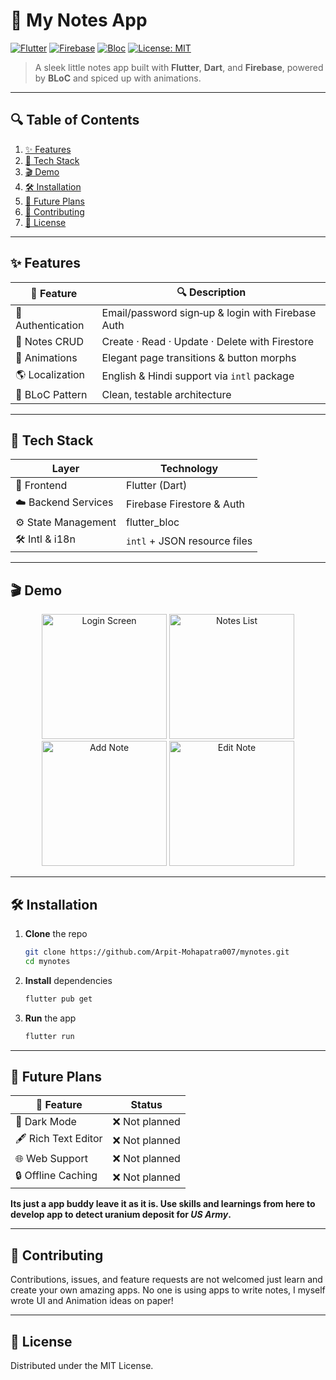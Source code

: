 # 📝 My Notes App

[![Flutter](https://img.shields.io/badge/Flutter-3.13.0-blue)](https://flutter.dev/) [![Firebase](https://img.shields.io/badge/Firebase-9.6.1-ffca28)](https://firebase.google.com/) [![Bloc](https://img.shields.io/badge/State%20Management-BLoC-ef5350)](https://bloclibrary.dev/) [![License: MIT](https://img.shields.io/badge/License-MIT-green)](LICENSE)

> A sleek little notes app built with **Flutter**, **Dart**, and **Firebase**, powered by **BLoC** and spiced up with animations.

---

## 🔍 Table of Contents

1. [✨ Features](#-features)  
2. [🚀 Tech Stack](#-tech-stack)  
3. [🎬 Demo](#-demo)  
4. [🛠️ Installation](#️-installation)  
5. [🔮 Future Plans](#-future-plans)  
6. [🤝 Contributing](#-contributing)  
7. [📄 License](#-license)  

---

## ✨ Features

| 🚩 Feature         | 🔍 Description                              |
|--------------------|---------------------------------------------|
| 🔑 Authentication  | Email/password sign‑up & login with Firebase Auth  |
| 📝 Notes CRUD       | Create · Read · Update · Delete with Firestore |
| 🎨 Animations      | Elegant page transitions & button morphs    |
| 🌎 Localization     | English & Hindi support via `intl` package  |
| 🧠 BLoC Pattern     | Clean, testable architecture                |

---

## 🚀 Tech Stack

| Layer                | Technology                              |
|----------------------|-----------------------------------------|
| 📱 Frontend          | Flutter (Dart)                          |
| ☁️ Backend Services | Firebase Firestore & Auth               |
| ⚙️ State Management | flutter_bloc                            |
| 🛠️ Intl & i18n       | `intl` + JSON resource files            |

---

## 🎬 Demo

<p align="center">
  <img src="https://github.com/user-attachments/assets/c59b1c46-9d5f-430e-b269-85f62cfb30ca" width="200" alt="Login Screen" />
  <img src="https://github.com/user-attachments/assets/9b7ef1d6-89e2-44b5-aaa5-27e2a69b4ffd" width="200" alt="Notes List" />
  <img src="https://github.com/user-attachments/assets/09c13fc1-6b93-4727-9891-3b6376d62022" width="200" alt="Add Note" />
  <img src="https://github.com/user-attachments/assets/ad480fb6-27a0-4e9c-92c5-ab8983830de0" width="200" alt="Edit Note" />
</p>

---

## 🛠️ Installation

1. **Clone** the repo  
   ```bash
   git clone https://github.com/Arpit-Mohapatra007/mynotes.git
   cd mynotes
   
2. **Install** dependencies
    ```bash
    flutter pub get
3. **Run** the app  
    ```bash
    flutter run
---

 ## 🔮 Future Plans
| 🚧 Feature           | Status        |
| -------------------- | ------------- |
| 🌙 Dark Mode         | ❌ Not planned |
| 🖋️ Rich Text Editor | ❌ Not planned |
| 🌐 Web Support       | ❌ Not planned |
| 🔒 Offline Caching   | ❌ Not planned |

**Its just a app buddy leave it as it is. Use skills and learnings from here to develop app to detect uranium deposit for ***US Army***.**

---

## 🤝 Contributing
  Contributions, issues, and feature requests are not welcomed just learn and create your own amazing apps. 
  No one is using apps to write notes, I myself wrote UI and Animation ideas on paper!
  
---
## 📄 License
Distributed under the MIT License.

